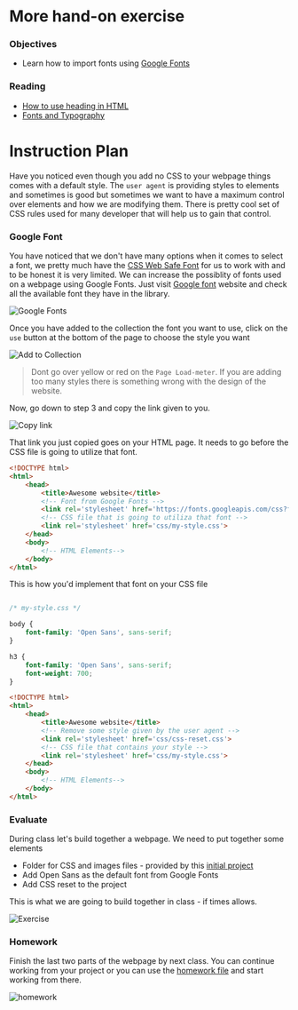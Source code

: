 # More hand-on exercise

### Objectives

* Learn how to import fonts using [Google Fonts](https://www.google.com/fonts)

### Reading

* [How to use heading in HTML](http://cssglobe.com/how-to-use-headings-in-html/)
* [Fonts and Typography](http://www.iraqtimeline.com/maxdesign/basicdesign/principles/prinfont.html)

# Instruction Plan




Have you noticed even though you add no CSS to your webpage things comes with a default style. The `user agent` is providing styles to elements and sometimes is good but sometimes we want to have a maximum control over elements and how we are modifying them. There is pretty cool set of CSS rules used for many developer that will help us to gain that control.

### Google Font

You have noticed that we don't have many options when it comes to select a font, we pretty much have the [CSS Web Safe Font](http://www.w3schools.com/cssref/css_websafe_fonts.asp) for us to work with and to be honest it is very limited. We can increase the possiblity of fonts used on a webpage using Google Fonts. Just visit [Google font](https://www.google.com/fonts) website and check all the available font they have in the library.

![Google Fonts](../images/07-08/google-fonts.jpg)

Once you have added to the collection the font you want to use, click on the `use` button at the bottom of the page to choose the style you want

![Add to Collection](../images/07-08/google-font.gif)

> Dont go over yellow or red on the `Page Load-meter`. If you are adding too many styles there is something wrong with the design of the website.

Now, go down to step 3 and copy the link given to you.

![Copy link](../images/07-08/google-fonts-link.gif)

That link you just copied goes on your HTML page. It needs to go before the CSS file is going to utilize that font.

```html
<!DOCTYPE html>
<html>
    <head>
        <title>Awesome website</title>
        <!-- Font from Google Fonts -->
        <link rel='stylesheet' href='https://fonts.googleapis.com/css?family=Open+Sans:400,300,700'>
        <!-- CSS file that is going to utiliza that font -->
        <link rel='stylesheet' href='css/my-style.css'>
    </head>
    <body>
        <!-- HTML Elements-->
    </body>
</html>
```

This is how you'd implement that font on your CSS file

```css

/* my-style.css */

body {
    font-family: 'Open Sans', sans-serif;
}

h3 {
    font-family: 'Open Sans', sans-serif;
    font-weight: 700;
}
```

```html
<!DOCTYPE html>
<html>
    <head>
        <title>Awesome website</title>
        <!-- Remove some style given by the user agent -->
        <link rel='stylesheet' href='css/css-reset.css'>
        <!-- CSS file that contains your style -->
        <link rel='stylesheet' href='css/my-style.css'>
    </head>
    <body>
        <!-- HTML Elements-->
    </body>
</html>
```

### Evaluate

During class let's build together a webpage. We need to put together some elements

* Folder for CSS and images files - provided by this [initial project](https://github.com/AustinCodingAcademy/HTMLIntroductory/raw/master/archives/08/archives/exercise/evaluation.zip)
* Add Open Sans as the default font from Google Fonts
* Add CSS reset to the project

This is what we are going to build together in class - if times allows.

![Exercise](../images/07-08/evaluate.jpg)

### Homework

Finish the last two parts of the webpage by next class. You can continue working from your project or you can use the [homework file](https://github.com/AustinCodingAcademy/HTMLIntroductory/raw/master/archives/08/homework/winery.zip) and start working from there.

![homework](../images/07-08/homework.jpg)
